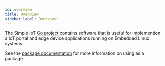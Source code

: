 ```yaml
---
id: overview
title: Overview
sidebar_label: Overview
---
```


The Simple IoT [Go project](https://github.com/simpleiot/simpleiot) contains
software that is useful for implemention a IoT portal and edge device
applications running on Embedded Linux systems.

See the
[package documentation](https://pkg.go.dev/github.com/simpleiot/simpleiot) for
more information on using as a package.
